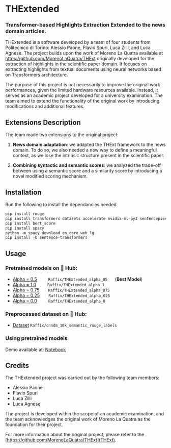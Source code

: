 # THExtended

### **T**ransformer-based **H**ighlights **E**xtraction Extended to the news domain articles.

THExtended is a software developed by a team of four students from Politecnico di Torino: Alessio Paone, Flavio Spuri, Luca Zilli, and Luca Agnese. The project builds upon the work of Moreno La Quatra available at https://github.com/MorenoLaQuatra/THExt originally developed for the extraction of highlights in the scientific paper domain. It focuses on extracting highlights from textual documents using neural networks based on Transformers architecture.

The purpose of this project is not necessarily to improve the original work performances, given the limited hardware resources available. Instead, it serves as an academic project developed for a university examination. The team aimed to extend the functionality of the original work by introducing modifications and additional features.

## Extensions Description

The team made two extensions to the original project:

1. **News domain adaptation**: we adapted the THExt framework to the news domain. To do so, we also needed a new way to define a meaningful context, as we lose the intrinsic structure present in the scientific paper.

2. **Combining syntactic and semantic scores**: we analyzed the trade-off between using a semantic score and a similarity score by introducing a novel modified scoring mechanism.

## Installation

Run the following to install the dependancies needed

```python
pip install rouge
pip install transformers datasets accelerate nvidia-ml-py3 sentencepiece evaluate
pip install bert_score
pip install spacy
python -m spacy download en_core_web_lg
pip install -U sentence-transformers
```

## Usage

### Pretrained models on 🤗 Hub:

- [Alpha = 0.5](https://huggingface.co/Raffix/THExtended_alpha_05) &nbsp; &nbsp; &nbsp; &nbsp; `Raffix/THExtended_alpha_05` &nbsp; &nbsp; &nbsp;(**Best Model**)
- [Alpha = 1.0](https://huggingface.co/Raffix/THExtended_alpha_1) &nbsp; &nbsp; &nbsp; &nbsp; `Raffix/THExtended_alpha_1`
- [Alpha = 0.75](https://huggingface.co/Raffix/THExtended_alpha_075) &nbsp; &nbsp; &nbsp; `Raffix/THExtended_alpha_075`
- [Alpha = 0.25](https://huggingface.co/Raffix/THExtended_alpha_025) &nbsp; &nbsp; &nbsp; `Raffix/THExtended_alpha_025`
- [Alpha = 0.0](https://huggingface.co/Raffix/THExtended_alpha_0) &nbsp; &nbsp; &nbsp; &nbsp; `Raffix/THExtended_alpha_0`

### Preprocessed dataset on 🤗 Hub:
- [Dataset](https://huggingface.co/datasets/Raffix/cnndm_10k_semantic_rouge_labels) `Raffix/cnndm_10k_semantic_rouge_labels`
### Using pretrained models
Demo available at: [Notebook](https://github.com/Raffix-14/THExtended/blob/main/Demo.ipynb)

## Credits

The THExtended project was carried out by the following team members:

- Alessio Paone
- Flavio Spuri
- Luca Zilli
- Luca Agnese

The project is developed within the scope of an academic examination, and the team acknowledges the original work of Moreno La Quatra as the foundation for their project.

For more information about the original project, please refer to the [https://github.com/MorenoLaQuatra/THExt](THExt).
